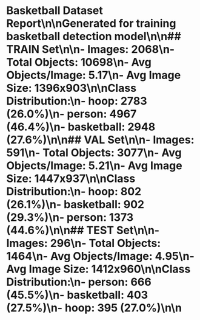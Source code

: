 # Basketball Dataset Report\n\nGenerated for training basketball detection model\n\n## TRAIN Set\n\n- **Images**: 2068\n- **Total Objects**: 10698\n- **Avg Objects/Image**: 5.17\n- **Avg Image Size**: 1396x903\n\n**Class Distribution**:\n- hoop: 2783 (26.0%)\n- person: 4967 (46.4%)\n- basketball: 2948 (27.6%)\n\n## VAL Set\n\n- **Images**: 591\n- **Total Objects**: 3077\n- **Avg Objects/Image**: 5.21\n- **Avg Image Size**: 1447x937\n\n**Class Distribution**:\n- hoop: 802 (26.1%)\n- basketball: 902 (29.3%)\n- person: 1373 (44.6%)\n\n## TEST Set\n\n- **Images**: 296\n- **Total Objects**: 1464\n- **Avg Objects/Image**: 4.95\n- **Avg Image Size**: 1412x960\n\n**Class Distribution**:\n- person: 666 (45.5%)\n- basketball: 403 (27.5%)\n- hoop: 395 (27.0%)\n\n